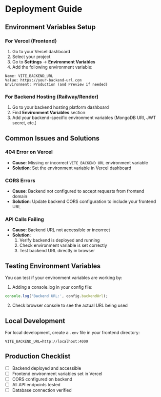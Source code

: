 # Deployment Guide

## Environment Variables Setup

### For Vercel (Frontend)

1. Go to your Vercel dashboard
2. Select your project
3. Go to **Settings** → **Environment Variables**
4. Add the following environment variable:

```
Name: VITE_BACKEND_URL
Value: https://your-backend-url.com
Environment: Production (and Preview if needed)
```

### For Backend Hosting (Railway/Render)

1. Go to your backend hosting platform dashboard
2. Find **Environment Variables** section
3. Add your backend-specific environment variables (MongoDB URI, JWT secret, etc.)

## Common Issues and Solutions

### 404 Error on Vercel
- **Cause**: Missing or incorrect `VITE_BACKEND_URL` environment variable
- **Solution**: Set the environment variable in Vercel dashboard

### CORS Errors
- **Cause**: Backend not configured to accept requests from frontend domain
- **Solution**: Update backend CORS configuration to include your frontend URL

### API Calls Failing
- **Cause**: Backend URL not accessible or incorrect
- **Solution**: 
  1. Verify backend is deployed and running
  2. Check environment variable is set correctly
  3. Test backend URL directly in browser

## Testing Environment Variables

You can test if your environment variables are working by:

1. Adding a console.log in your config file:
```javascript
console.log('Backend URL:', config.backendUrl);
```

2. Check browser console to see the actual URL being used

## Local Development

For local development, create a `.env` file in your frontend directory:

```
VITE_BACKEND_URL=http://localhost:4000
```

## Production Checklist

- [ ] Backend deployed and accessible
- [ ] Frontend environment variables set in Vercel
- [ ] CORS configured on backend
- [ ] All API endpoints tested
- [ ] Database connection verified 
